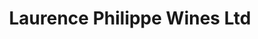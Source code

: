 ---
title: "Laurence Philippe Wines Ltd"
url: /chelmsford/laurence-philippe-wines-ltd/
shop: wholesale
---
